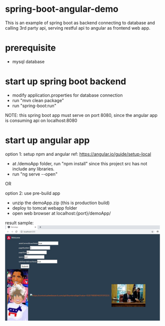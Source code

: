 # spring-boot-angular-demo
This is an example of spring boot as backend connecting to database and calling 3rd party api, serving restful api to angular as frontend web app.

# prerequisite
- mysql database

# start up spring boot backend
- modify application.properties for database connection
- run "mvn clean package"
- run "spring-boot:run"

NOTE: this spring boot app must serve on port 8080, since the angular app is consuming api on localhost:8080

# start up angular app
option 1: setup npm and angular
ref: https://angular.io/guide/setup-local
- at /demoApp folder, run "npm install" since this project src has not include any libraries.
- run "ng serve --open"

OR

option 2: use pre-build app
- unzip the demoApp.zip (this is production build)
- deploy to tomcat webapp folder
- open web browser at localhost:{port}/demoApp/

result sample:
![result](https://github.com/TerenceFung90/spring-boot-angular-demo/blob/master/Capture.JPG)
